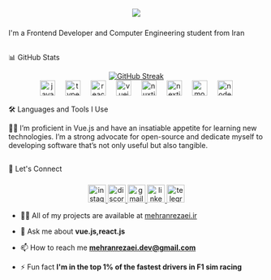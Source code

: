 <h1 align="center">
  <img src="https://readme-typing-svg.demolab.com?font=Fira+Code&weight=600&size=24&pause=1000&color=26B13A&center=true&vCenter=true&random=false&width=435&lines=Hey+there%2C+I'm+ Mehran" />
</h1>

###

<p align="left">I'm a Frontend Developer and Computer Engineering student from Iran</p>

## 
<p>📊 GitHub Stats</p>

<div align=center>
    <a href="https://git.io/streak-stats"><img src="https://streak-stats.demolab.com?user=mehran-rezaei&theme=blueberry-duo&hide_border=true&exclude_days=Sun%2CSat" alt="GitHub Streak" /></a>
</div>



<div align="center">
  <img src="https://cdn.jsdelivr.net/gh/devicons/devicon/icons/javascript/javascript-original.svg" height="30" alt="javascript logo"  />
  <img width="12" />
  <img src="https://cdn.jsdelivr.net/gh/devicons/devicon/icons/typescript/typescript-original.svg" height="30" alt="typescript logo"  />
  <img width="12" />
  <img src="https://cdn.jsdelivr.net/gh/devicons/devicon/icons/react/react-original.svg" height="30" alt="react logo"  />
  <img width="12" />
  <img src="https://cdn.jsdelivr.net/gh/devicons/devicon/icons/vuejs/vuejs-original.svg" height="30" alt="vuejs logo"  />
  <img width="12" />
  <img src="https://cdn.jsdelivr.net/gh/devicons/devicon/icons/nuxtjs/nuxtjs-original.svg" height="30" alt="nuxtjs logo"  />
  <img width="12" />
  <img src="https://cdn.jsdelivr.net/gh/devicons/devicon/icons/nextjs/nextjs-original.svg" height="30" alt="nextjs logo"  />
  <img width="12" />
  <img src="https://cdn.jsdelivr.net/gh/devicons/devicon/icons/mongodb/mongodb-original.svg" height="30" alt="mongodb logo"  />
  <img width="12" />
  <img src="https://cdn.jsdelivr.net/gh/devicons/devicon/icons/nodejs/nodejs-original.svg" height="30" alt="nodejs logo"  />
</div>

<p>🛠️ Languages and Tools I Use</p>
👨‍💻 I’m proficient in Vue.js and have an insatiable appetite for learning new technologies. I’m a strong advocate for open-source and dedicate myself to developing software that’s not only useful but also tangible. </p>

###

##
<p>🤝 Let's Connect</p>

###

<div align="center">
  <a href="http://instagram.com/mehranoov" target="_blank">
    <img src="https://img.shields.io/static/v1?message=Instagram&logo=instagram&label=&color=E4405F&logoColor=white&labelColor=&style=for-the-badge" height="35" alt="instagram logo"  />
  </a>
  <a href="https://discordapp.com/users/mehranoov" target="_blank">
    <img src="https://img.shields.io/static/v1?message=Discord&logo=discord&label=&color=7289DA&logoColor=white&labelColor=&style=for-the-badge" height="35" alt="discord logo"  />
  </a>
  <a href="mailto:mehranrezaei.dev@gmail.com" target="_blank">
    <img src="https://img.shields.io/static/v1?message=Gmail&logo=gmail&label=&color=D14836&logoColor=white&labelColor=&style=for-the-badge" height="35" alt="gmail logo"  />
  </a>
  <a href="https://www.linkedin.com/in/mehran-rezaei-6456ab265/" target="_blank">
    <img src="https://img.shields.io/static/v1?message=LinkedIn&logo=linkedin&label=&color=0077B5&logoColor=white&labelColor=&style=for-the-badge" height="35" alt="linkedin logo"  />
  </a>
  <a href="https://t.me/mehranoov" target="_blank">
    <img src="https://img.shields.io/static/v1?message=Telegram&logo=telegram&label=&color=2CA5E0&logoColor=white&labelColor=&style=for-the-badge" height="35" alt="telegram logo"  />
  </a>
</div>

- 👨‍💻 All of my projects are available at [mehranrezaei.ir](mehranrezaei.ir)

- 💬 Ask me about **vue.js,react.js**

- 📫 How to reach me **mehranrezaei.dev@gmail.com**

- ⚡ Fun fact **I'm in the top 1% of the fastest drivers in F1 sim racing**
